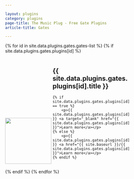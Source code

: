 ```yaml
---

layout: plugins
category: plugins
page-title: The Music Plug - Free Gate Plugins
article-title: Gates

---
```


<link rel="stylesheet" href="{{ site.baseurl }}/css/link-cards.css">

<div class="cards">

{% for id in site.data.plugins.gates.gates-list %}
{% if site.data.plugins.gates.plugins[id] %}

<section class="row">
<div class="col s12 m3 l2" style="display: inline-block">
<img style="width: 150px; height: 150px; object-fit: contain" src="{{ site.baseurl }}/images/{{ site.data.plugins.gates.plugins[id].image }}" />
</div>
<div class="col s12 m9 l10" style="display: inline-block; width: 50%;">
	<h1>{{ site.data.plugins.gates.plugins[id].title }}</h1>
	
	{% if site.data.plugins.gates.plugins[id].external == true %}
		<p>{{ site.data.plugins.gates.plugins[id].description }} <a target="_blank" href="{{ site.data.plugins.gates.plugins[id].url }}">Learn more</a></p>
	{% else %}
		<p>{{ site.data.plugins.gates.plugins[id].description }} <a href="{{ site.baseurl }}/{{ site.data.plugins.gates.plugins[id].url }}">Learn more</a></p>
	{% endif %}
</div>
</section>

{% endif %}
{% endfor %}
</div>